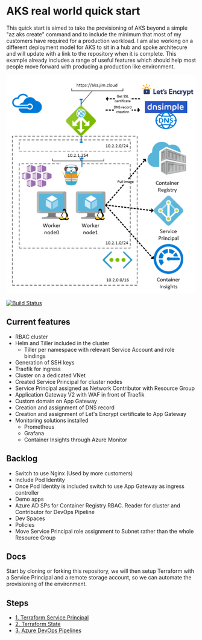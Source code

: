 # AKS real world quick start

This quick start is aimed to take the provisioning of AKS beyond a simple "az aks create" command and to include the minimum that most of my customers have required for a production workload. I am also working on a different deployment model for AKS to sit in a hub and spoke architecure and will update with a link to the repository when it is complete. This example already includes a range of useful features which should help most people move forward with producing a production like environment.

![architecture](/docs/images/arch.PNG)

[![Build Status](https://dev.azure.com/jimpaine-msft/github%20pipelines/_apis/build/status/JimPaine.aks-quickstart?branchName=master)](https://dev.azure.com/jimpaine-msft/github%20pipelines/_apis/build/status/JimPaine.aks-quickstart?branchName=master)

## Current features

- RBAC cluster
- Helm and Tiller included in the cluster
    - Tiller per namespace with relevant Service Account and role bindings
- Generation of SSH keys
- Traefik for ingress
- Cluster on a dedicated VNet
- Created Service Principal for cluster nodes
- Service Principal assigned as Network Contributor with Resource Group
- Application Gateway V2 with WAF in front of Traefik
- Custom domain on App Gateway
- Creation and assignment of DNS record
- Creation and assignment of Let's Encrypt certificate to App Gateway
- Monitoring solutions installed
    - Prometheus
    - Grafana
    - Container Insights through Azure Monitor



## Backlog

- Switch to use Nginx (Used by more customers)
- Include Pod Identity
- Once Pod Identity is included switch to use App Gateway as ingress controller
- Demo apps
- Azure AD SPs for Container Registry RBAC. Reader for cluster and Contributor for DevOps Pipeline
- Dev Spaces
- Policies
- Move Service Principal role assignment to Subnet rather than the whole Resource Group

## Docs

Start by cloning or forking this repository, we will then setup Terraform with a Service Principal and a remote storage account, so we can automate the provisioning of the environment.

## Steps

- [1. Terraform Service Principal](/docs/TerraformSP.md)
- [2. Terraform State](/docs/TerraformState.md)
- [3. Azure DevOps Pipelines](/docs/AzurePipeline.md)
